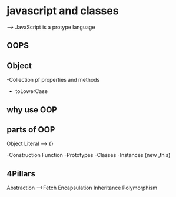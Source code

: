 # javascript and classes
--> JavaScript is a protype language
## OOPS 

## Object
-Collection pf properties and methods
- toLowerCase


## why use OOP

## parts of OOP

Object Literal --> {}


-Construction Function
-Prototypes
-Classes
-Instances (new ,this)


## 4Pillars
Abstraction -->Fetch
Encapsulation 
Inheritance
Polymorphism

